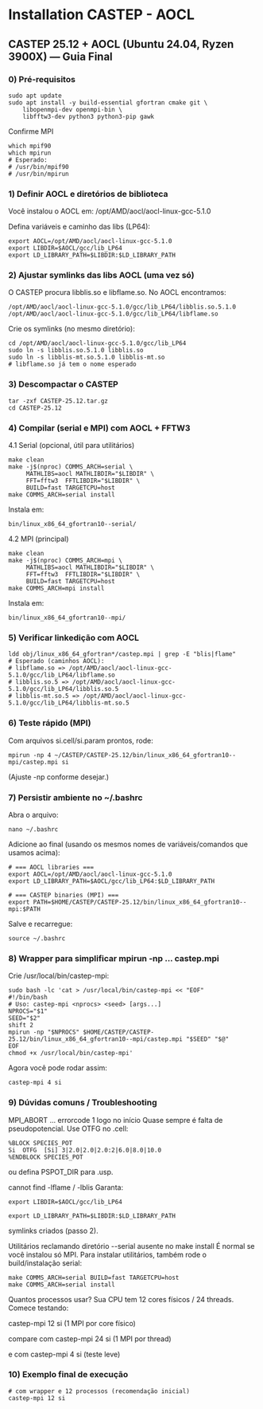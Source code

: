# Installation CASTEP - AOCL
## CASTEP 25.12 + AOCL (Ubuntu 24.04, Ryzen 3900X) — Guia Final

### 0) Pré-requisitos
```
sudo apt update
sudo apt install -y build-essential gfortran cmake git \
    libopenmpi-dev openmpi-bin \
    libfftw3-dev python3 python3-pip gawk
```
Confirme MPI
```
which mpif90
which mpirun
# Esperado:
# /usr/bin/mpif90
# /usr/bin/mpirun
```

### 1) Definir AOCL e diretórios de biblioteca

Você instalou o AOCL em:
/opt/AMD/aocl/aocl-linux-gcc-5.1.0

Defina variáveis e caminho das libs (LP64):

```
export AOCL=/opt/AMD/aocl/aocl-linux-gcc-5.1.0
export LIBDIR=$AOCL/gcc/lib_LP64
export LD_LIBRARY_PATH=$LIBDIR:$LD_LIBRARY_PATH

```

### 2) Ajustar symlinks das libs AOCL (uma vez só)

O CASTEP procura libblis.so e libflame.so. No AOCL encontramos:


```
/opt/AMD/aocl/aocl-linux-gcc-5.1.0/gcc/lib_LP64/libblis.so.5.1.0
/opt/AMD/aocl/aocl-linux-gcc-5.1.0/gcc/lib_LP64/libflame.so
```
Crie os symlinks (no mesmo diretório):
```
cd /opt/AMD/aocl/aocl-linux-gcc-5.1.0/gcc/lib_LP64
sudo ln -s libblis.so.5.1.0 libblis.so
sudo ln -s libblis-mt.so.5.1.0 libblis-mt.so
# libflame.so já tem o nome esperado
```

### 3) Descompactar o CASTEP
```
tar -zxf CASTEP-25.12.tar.gz
cd CASTEP-25.12
```


### 4) Compilar (serial e MPI) com AOCL + FFTW3
4.1 Serial (opcional, útil para utilitários)

```
make clean
make -j$(nproc) COMMS_ARCH=serial \
     MATHLIBS=aocl MATHLIBDIR="$LIBDIR" \
     FFT=fftw3  FFTLIBDIR="$LIBDIR" \
     BUILD=fast TARGETCPU=host
make COMMS_ARCH=serial install
```
Instala em:
```
bin/linux_x86_64_gfortran10--serial/
```
4.2 MPI (principal)
```
make clean
make -j$(nproc) COMMS_ARCH=mpi \
     MATHLIBS=aocl MATHLIBDIR="$LIBDIR" \
     FFT=fftw3  FFTLIBDIR="$LIBDIR" \
     BUILD=fast TARGETCPU=host
make COMMS_ARCH=mpi install

```

Instala em:
```
bin/linux_x86_64_gfortran10--mpi/

```
### 5) Verificar linkedição com AOCL

```
ldd obj/linux_x86_64_gfortran*/castep.mpi | grep -E "blis|flame"
# Esperado (caminhos AOCL):
# libflame.so => /opt/AMD/aocl/aocl-linux-gcc-5.1.0/gcc/lib_LP64/libflame.so
# libblis.so.5 => /opt/AMD/aocl/aocl-linux-gcc-5.1.0/gcc/lib_LP64/libblis.so.5
# libblis-mt.so.5 => /opt/AMD/aocl/aocl-linux-gcc-5.1.0/gcc/lib_LP64/libblis-mt.so.5

```

### 6) Teste rápido (MPI)

Com arquivos si.cell/si.param prontos, rode:
```
mpirun -np 4 ~/CASTEP/CASTEP-25.12/bin/linux_x86_64_gfortran10--mpi/castep.mpi si
```

(Ajuste -np conforme desejar.)

### 7) Persistir ambiente no ~/.bashrc

Abra o arquivo:

```
nano ~/.bashrc
```
Adicione ao final (usando os mesmos nomes de variáveis/comandos que usamos acima):
```
# === AOCL libraries ===
export AOCL=/opt/AMD/aocl/aocl-linux-gcc-5.1.0
export LD_LIBRARY_PATH=$AOCL/gcc/lib_LP64:$LD_LIBRARY_PATH

# === CASTEP binaries (MPI) ===
export PATH=$HOME/CASTEP/CASTEP-25.12/bin/linux_x86_64_gfortran10--mpi:$PATH
```
Salve e recarregue:
```
source ~/.bashrc
```

### 8) Wrapper para simplificar mpirun -np ... castep.mpi

Crie /usr/local/bin/castep-mpi:

```
sudo bash -lc 'cat > /usr/local/bin/castep-mpi << "EOF"
#!/bin/bash
# Uso: castep-mpi <nprocs> <seed> [args...]
NPROCS="$1"
SEED="$2"
shift 2
mpirun -np "$NPROCS" $HOME/CASTEP/CASTEP-25.12/bin/linux_x86_64_gfortran10--mpi/castep.mpi "$SEED" "$@"
EOF
chmod +x /usr/local/bin/castep-mpi'
```

Agora você pode rodar assim:
```
castep-mpi 4 si
```

### 9) Dúvidas comuns / Troubleshooting

MPI_ABORT ... errorcode 1 logo no início
Quase sempre é falta de pseudopotencial. Use OTFG no .cell:
```
%BLOCK SPECIES_POT
Si  OTFG  [Si] 3|2.0|2.0|2.0:2|6.0|8.0|10.0
%ENDBLOCK SPECIES_POT
```
ou defina PSPOT_DIR para .usp.

cannot find -lflame / -lblis
Garanta:

```
export LIBDIR=$AOCL/gcc/lib_LP64

export LD_LIBRARY_PATH=$LIBDIR:$LD_LIBRARY_PATH
```

symlinks criados (passo 2).

Utilitários reclamando diretório --serial ausente no make install
É normal se você instalou só MPI. Para instalar utilitários, também rode o build/instalação serial:

```
make COMMS_ARCH=serial BUILD=fast TARGETCPU=host
make COMMS_ARCH=serial install
```
Quantos processos usar?
Sua CPU tem 12 cores físicos / 24 threads. Comece testando:

castep-mpi 12 si (1 MPI por core físico)

compare com castep-mpi 24 si (1 MPI por thread)

e com castep-mpi 4 si (teste leve)

### 10) Exemplo final de execução
```
# com wrapper e 12 processos (recomendação inicial)
castep-mpi 12 si
```